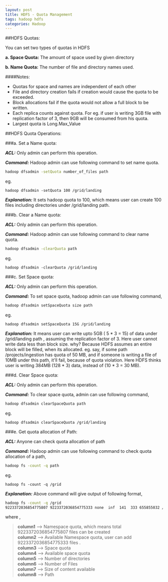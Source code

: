 ```yaml
---
layout: post
title: HDFS - Quota Management
tags: hadoop hdfs 
categories: Hadoop
---
```

<div class="toc"></div>
##HDFS Quotas:

You can set two types of quotas in HDFS

**a. Space Quota:** The amount of space used by given directory

**b. Name Quota:** The number of file and directory names used.

####Notes:

* Quotas for space and names are independent of each other
* File and directory creation fails if creation would cause the quota to be exceeded.
* Block allocations fail if the quota would not allow a full block to be written.
* Each replica counts against quota. For eg. if user is writing 3GB file with replication factor of 3, then 9GB will be consumed from his quota.
* Largest quota is Long.Max_Value


##HDFS Quota Operations:


###a. Set a Name quota:

**_ACL:_** Only admin can perform this operation.

**_Command:_** Hadoop admin can use following command to set name quota.

```bash
hadoop dfsadmin -setQuota number_of_files path
```
eg.
 ```
hadoop dfsadmin -setQuota 100 /grid/landing
```

**_Explanation:_** It sets hadoop quota to 100, which means user can create 100 files including directories under /grid/landing path.


###b. Clear a Name quota:

**_ACL:_** Only admin can perform this operation.

**_Command:_** Hadoop admin can use following command to clear name quota.

```bash
hadoop dfsadmin -clearQuota path
```
eg. 
```
hadoop dfsadmin -clearQuota /grid/landing 
```


###c. Set Space quota:

**_ACL:_** Only admin can perform this operation.

**_Command:_** To set space quota, hadoop admin can use following command,

```bash
hadoop dfsadmin setSpaceQuota size path
```
eg. 
```
hadoop dfsadmin setSpaceQuota 15G /grid/landing
```

**_Explanation:_** It means user can write upto 5GB ( 5 * 3 = 15) of data under /grid/landing path , assuming the replication factor of 3. Here user cannot write data less than block size. why? Because HDFS assumes an entire block will be filled, when its allocated. eg. say, if some path /projects/ingestion has quota of 50 MB, and if someone is writing a file of 10MB under this path, it'll fail, because of quota violation. Here HDFS thinks user is writing 384MB (128 * 3) data, instead of (10 * 3 = 30 MB).


###d. Clear Space quota:

**_ACL:_** Only admin can perform this operation.

**_Command:_** To clear space quota, admin can use following command,

```bash
hadoop dfsadmin clearSpaceQuota path
```
eg. 
```
hadoop dfsadmin clearSpaceQuota /grid/landing
```

###e. Get quota allocation of Path:

**_ACL:_** Anyone can check quota allocation of path

**_Command:_** Hadoop admin can use following command to check quota allocation of a path,

```bash
hadoop fs -count -q path
```
eg. 
```
hadoop fs -count -q /grid
```

**_Explanation:_** Above command will give output of following format,

```bash
hadoop fs -count -q /grid
9223372036854775807 9223372036854775333 none  inf  141  333 655855032 /grid
```
where ,

> **column1** --> Namespace quota, which means total 9223372036854775807 files can be created  
> **column2** --> Available Namespace quota, user can add 9223372036854775333 files .  
> **column3** --> Space quota  
> **column4** --> Available space quota  
> **column5** --> Number of directories  
> **column6** --> Number of Files  
> **column7** --> Size of content available  
> **column8** --> Path  